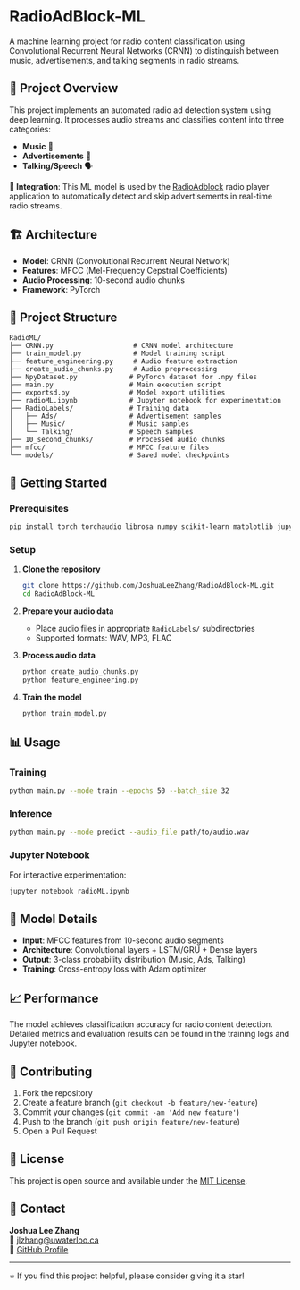 # RadioAdBlock-ML

A machine learning project for radio content classification using Convolutional Recurrent Neural Networks (CRNN) to distinguish between music, advertisements, and talking segments in radio streams.

## 🎯 Project Overview

This project implements an automated radio ad detection system using deep learning. It processes audio streams and classifies content into three categories:
- **Music** 🎵
- **Advertisements** 📢  
- **Talking/Speech** 🗣️

**🔗 Integration**: This ML model is used by the [RadioAdblock](https://github.com/JoshuaLeeZhang/RadioAdblock) radio player application to automatically detect and skip advertisements in real-time radio streams.

## 🏗️ Architecture

- **Model**: CRNN (Convolutional Recurrent Neural Network)
- **Features**: MFCC (Mel-Frequency Cepstral Coefficients)
- **Audio Processing**: 10-second audio chunks
- **Framework**: PyTorch

## 📁 Project Structure

```
RadioML/
├── CRNN.py                    # CRNN model architecture
├── train_model.py             # Model training script
├── feature_engineering.py     # Audio feature extraction
├── create_audio_chunks.py     # Audio preprocessing
├── NpyDataset.py             # PyTorch dataset for .npy files
├── main.py                   # Main execution script
├── exportsd.py               # Model export utilities
├── radioML.ipynb             # Jupyter notebook for experimentation
├── RadioLabels/              # Training data
│   ├── Ads/                  # Advertisement samples
│   ├── Music/                # Music samples
│   └── Talking/              # Speech samples
├── 10_second_chunks/         # Processed audio chunks
├── mfcc/                     # MFCC feature files
└── models/                   # Saved model checkpoints
```

## 🚀 Getting Started

### Prerequisites

```bash
pip install torch torchaudio librosa numpy scikit-learn matplotlib jupyter
```

### Setup

1. **Clone the repository**
   ```bash
   git clone https://github.com/JoshuaLeeZhang/RadioAdBlock-ML.git
   cd RadioAdBlock-ML
   ```

2. **Prepare your audio data**
   - Place audio files in appropriate `RadioLabels/` subdirectories
   - Supported formats: WAV, MP3, FLAC

3. **Process audio data**
   ```bash
   python create_audio_chunks.py
   python feature_engineering.py
   ```

4. **Train the model**
   ```bash
   python train_model.py
   ```

## 📊 Usage

### Training
```bash
python main.py --mode train --epochs 50 --batch_size 32
```

### Inference
```bash
python main.py --mode predict --audio_file path/to/audio.wav
```

### Jupyter Notebook
For interactive experimentation:
```bash
jupyter notebook radioML.ipynb
```

## 🔧 Model Details

- **Input**: MFCC features from 10-second audio segments
- **Architecture**: Convolutional layers + LSTM/GRU + Dense layers
- **Output**: 3-class probability distribution (Music, Ads, Talking)
- **Training**: Cross-entropy loss with Adam optimizer

## 📈 Performance

The model achieves classification accuracy for radio content detection. Detailed metrics and evaluation results can be found in the training logs and Jupyter notebook.

## 🤝 Contributing

1. Fork the repository
2. Create a feature branch (`git checkout -b feature/new-feature`)
3. Commit your changes (`git commit -am 'Add new feature'`)
4. Push to the branch (`git push origin feature/new-feature`)
5. Open a Pull Request

## 📝 License

This project is open source and available under the [MIT License](LICENSE).

## 🔗 Contact

**Joshua Lee Zhang**  
📧 jlzhang@uwaterloo.ca  
🐙 [GitHub Profile](https://github.com/JoshuaLeeZhang)

---

⭐ If you find this project helpful, please consider giving it a star! 